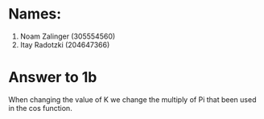 # Names:
1. Noam Zalinger (305554560)
2. Itay Radotzki (204647366)

# Answer to 1b
When changing the value of K we change the multiply of Pi that been used in the cos function.